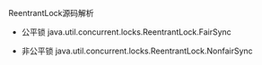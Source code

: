 

ReentrantLock源码解析


* 公平锁 java.util.concurrent.locks.ReentrantLock.FairSync

* 非公平锁 java.util.concurrent.locks.ReentrantLock.NonfairSync